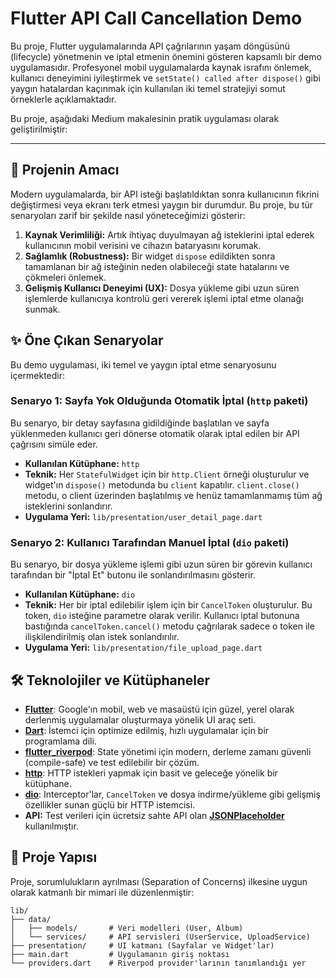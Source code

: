 # Flutter API Call Cancellation Demo

Bu proje, Flutter uygulamalarında API çağrılarının yaşam döngüsünü (lifecycle) yönetmenin ve iptal etmenin önemini gösteren kapsamlı bir demo uygulamasıdır. Profesyonel mobil uygulamalarda kaynak israfını önlemek, kullanıcı deneyimini iyileştirmek ve `setState() called after dispose()` gibi yaygın hatalardan kaçınmak için kullanılan iki temel stratejiyi somut örneklerle açıklamaktadır.

Bu proje, aşağıdaki Medium makalesinin pratik uygulaması olarak geliştirilmiştir:


---

## 🎯 Projenin Amacı

Modern uygulamalarda, bir API isteği başlatıldıktan sonra kullanıcının fikrini değiştirmesi veya ekranı terk etmesi yaygın bir durumdur. Bu proje, bu tür senaryoları zarif bir şekilde nasıl yöneteceğimizi gösterir:

1.  **Kaynak Verimliliği:** Artık ihtiyaç duyulmayan ağ isteklerini iptal ederek kullanıcının mobil verisini ve cihazın bataryasını korumak.
2.  **Sağlamlık (Robustness):** Bir widget `dispose` edildikten sonra tamamlanan bir ağ isteğinin neden olabileceği state hatalarını ve çökmeleri önlemek.
3.  **Gelişmiş Kullanıcı Deneyimi (UX):** Dosya yükleme gibi uzun süren işlemlerde kullanıcıya kontrolü geri vererek işlemi iptal etme olanağı sunmak.

## ✨ Öne Çıkan Senaryolar

Bu demo uygulaması, iki temel ve yaygın iptal etme senaryosunu içermektedir:

### Senaryo 1: Sayfa Yok Olduğunda Otomatik İptal (`http` paketi)

Bu senaryo, bir detay sayfasına gidildiğinde başlatılan ve sayfa yüklenmeden kullanıcı geri dönerse otomatik olarak iptal edilen bir API çağrısını simüle eder.

-   **Kullanılan Kütüphane:** `http`
-   **Teknik:** Her `StatefulWidget` için bir `http.Client` örneği oluşturulur ve widget'ın `dispose()` metodunda bu `client` kapatılır. `client.close()` metodu, o client üzerinden başlatılmış ve henüz tamamlanmamış tüm ağ isteklerini sonlandırır.
-   **Uygulama Yeri:** `lib/presentation/user_detail_page.dart`

  

### Senaryo 2: Kullanıcı Tarafından Manuel İptal (`dio` paketi)

Bu senaryo, bir dosya yükleme işlemi gibi uzun süren bir görevin kullanıcı tarafından bir "İptal Et" butonu ile sonlandırılmasını gösterir.

-   **Kullanılan Kütüphane:** `dio`
-   **Teknik:** Her bir iptal edilebilir işlem için bir `CancelToken` oluşturulur. Bu token, `dio` isteğine parametre olarak verilir. Kullanıcı iptal butonuna bastığında `cancelToken.cancel()` metodu çağrılarak sadece o token ile ilişkilendirilmiş olan istek sonlandırılır.
-   **Uygulama Yeri:** `lib/presentation/file_upload_page.dart`

  


## 🛠️ Teknolojiler ve Kütüphaneler

-   **[Flutter](https://flutter.dev/)**: Google'ın mobil, web ve masaüstü için güzel, yerel olarak derlenmiş uygulamalar oluşturmaya yönelik UI araç seti.
-   **[Dart](https://dart.dev/)**: İstemci için optimize edilmiş, hızlı uygulamalar için bir programlama dili.
-   **[flutter_riverpod](https://riverpod.dev/)**: State yönetimi için modern, derleme zamanı güvenli (compile-safe) ve test edilebilir bir çözüm.
-   **[http](https://pub.dev/packages/http)**: HTTP istekleri yapmak için basit ve geleceğe yönelik bir kütüphane.
-   **[dio](https://pub.dev/packages/dio)**: Interceptor'lar, `CancelToken` ve dosya indirme/yükleme gibi gelişmiş özellikler sunan güçlü bir HTTP istemcisi.
-   **API:** Test verileri için ücretsiz sahte API olan **[JSONPlaceholder](https://jsonplaceholder.typicode.com/)** kullanılmıştır.


## 📂 Proje Yapısı

Proje, sorumlulukların ayrılması (Separation of Concerns) ilkesine uygun olarak katmanlı bir mimari ile düzenlenmiştir:

```
lib/
├── data/
│   ├── models/       # Veri modelleri (User, Album)
│   └── services/     # API servisleri (UserService, UploadService)
├── presentation/     # UI katmanı (Sayfalar ve Widget'lar)
├── main.dart         # Uygulamanın giriş noktası
└── providers.dart    # Riverpod provider'larının tanımlandığı yer
```
